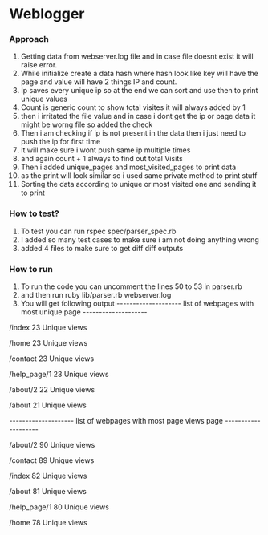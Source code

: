 # Weblogger
### Approach
1. Getting data from webserver.log file and in case file doesnt exist it will raise error.
2. While initialize create a data hash where hash look like key will have the page and value will have 2 things IP and count.
3. Ip saves every unique ip so at the end we can sort and use then to print unique values
4. Count is generic count to show total visites it will always added by 1
5. then i irritated the file value and in case i dont get the ip or page data it might be worng file so added the check
6. Then i am checking if ip is not present in the data then i just need to push the ip for first time
7. it will make sure i wont push same ip multiple times
8. and again count + 1 always to find out total Visits 
9. Then i added unique_pages and most_visited_pages to print data 
10. as the print will look similar so i used same private method to print stuff
11. Sorting the data according to unique or most visited one and sending it to print

### How to test?
1. To test you can run rspec spec/parser_spec.rb
2. I added so many test cases to make sure i am not doing anything wrong
3. added 4 files to make sure to get diff diff outputs

### How to run
1. To run the code you can uncomment the lines 50 to 53 in parser.rb
2. and then run ruby lib/parser.rb webserver.log
3. You will get following output
-------------------- list of webpages with most unique page --------------------


/index 23 Unique views

/home 23 Unique views

/contact 23 Unique views

/help_page/1 23 Unique views

/about/2 22 Unique views

/about 21 Unique views

-------------------- list of webpages with most page views page --------------------

/about/2 90 Unique views

/contact 89 Unique views

/index 82 Unique views

/about 81 Unique views

/help_page/1 80 Unique views

/home 78 Unique views 
